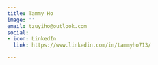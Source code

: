 ```yaml
---
title: Tammy Ho
image: ''
email: tzuyiho@outlook.com
social:
- icon: LinkedIn
  link: https://www.linkedin.com/in/tammyho713/

---
```

